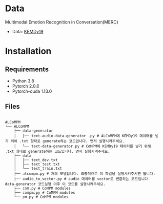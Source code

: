 # Data
Multimodal Emotion Recognition in Conversation(MERC)
- Data: [KEMDy19](https://nanum.etri.re.kr/share/kjnoh/KEMDy19?lang=ko_KR)

# Installation
## Requirements
- Python 3.8
- Pytorch 2.0.0
- Pytorch-cuda 1.13.0

## Files

<pre>
<code>
ALCoMPM
└── ALCoMPM
    ├── data-generator
    │   ├── text-audio-data-generator .py # ALCoMPM에 KEMDy19 데이터를 넣기 위해 .txt 형태로 generate하는 코드입니다. 먼저 실행시켜주세요.
    │   └── text-data-generator.py # CoMPM에 KEMDy19 데이터를 넣기 위해 .txt 형태로 generate하는 코드입니다. 먼저 실행시켜주세요.
    ├── data
    │   ├── text_dev.txt
    │   ├── text_test.txt
    │   └── text_train.txt
    ├── alcompm.py # 저희 모델입니다. 최종적으로 이 파일을 실행시켜주시면 됩니다.
    ├── audio_to_vector.py # audio 데이터를 vector로 변환하는 코드입니다. data-generator 코드실행 이후 이 코드를 실행시켜주세요.
    ├── com.py # CoMPM modules
    ├── compm.py # CoMPM modules
    └── pm.py # CoMPM modules

</code>
</pre>
